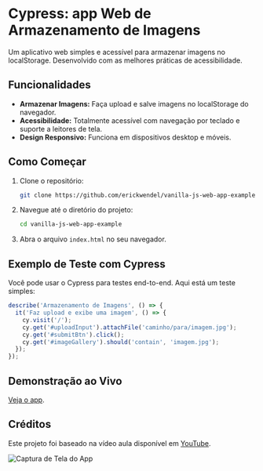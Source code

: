 

# Cypress: app Web de Armazenamento de Imagens

Um aplicativo web simples e acessível para armazenar imagens no localStorage. Desenvolvido com as melhores práticas de acessibilidade.

## Funcionalidades

- **Armazenar Imagens:** Faça upload e salve imagens no localStorage do navegador.
- **Acessibilidade:** Totalmente acessível com navegação por teclado e suporte a leitores de tela.
- **Design Responsivo:** Funciona em dispositivos desktop e móveis.

## Como Começar

1. Clone o repositório:
    ```bash
    git clone https://github.com/erickwendel/vanilla-js-web-app-example.git
    ```
2. Navegue até o diretório do projeto:
    ```bash
    cd vanilla-js-web-app-example
    ```
3. Abra o arquivo `index.html` no seu navegador.

## Exemplo de Teste com Cypress

Você pode usar o Cypress para testes end-to-end. Aqui está um teste simples:

```javascript
describe('Armazenamento de Imagens', () => {
  it('Faz upload e exibe uma imagem', () => {
    cy.visit('/');
    cy.get('#uploadInput').attachFile('caminho/para/imagem.jpg');
    cy.get('#submitBtn').click();
    cy.get('#imageGallery').should('contain', 'imagem.jpg');
  });
});
```

## Demonstração ao Vivo

[Veja o app](https://erickwendel.github.io/vanilla-js-web-app-example/).

## Créditos

Este projeto foi baseado na vídeo aula disponível em [YouTube](https://youtu.be/56N0P67ffIA?si=WBfFYs8W4QgJE_CS).

![Captura de Tela do App](https://github.com/user-attachments/assets/a0f862f5-4e71-4933-bc10-cbb8c48ee046)
